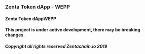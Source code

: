 ### Zenta Token dApp - WEPP

#### Zenta Token dAppWEPP
#### This project is under active development, there may be breaking changes.
#### *Copyright all rights reserved Zentachain.io 2019*
